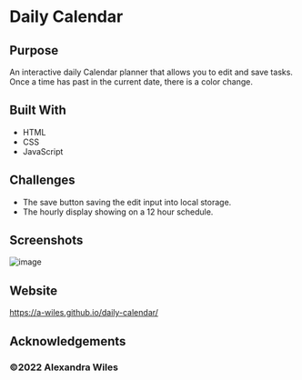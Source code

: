 # Daily Calendar

## Purpose
An interactive daily Calendar planner that allows you to edit and save tasks. Once a time has past in the current date, there is a color change.

## Built With
* HTML
* CSS
* JavaScript

## Challenges
* The save button saving the edit input into local storage.
* The hourly display showing on a 12 hour schedule.

## Screenshots
![image](https://user-images.githubusercontent.com/98373402/158044602-f8debf0e-e320-4c99-a78a-7eaf34a19b64.png)

## Website
https://a-wiles.github.io/daily-calendar/

## Acknowledgements

### ©️2022 Alexandra Wiles
